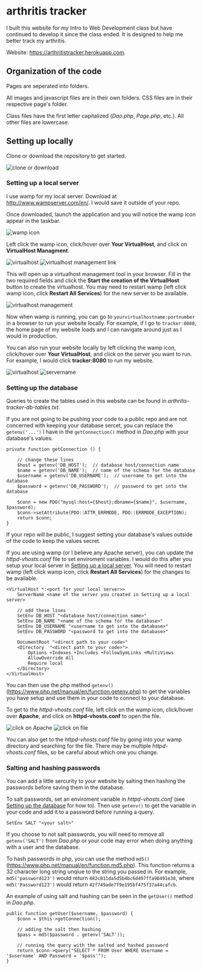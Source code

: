 # arthritis tracker

I built this website for my Intro to Web Development class but have continued to develop it since the class ended. It is designed to help me better track my arthritis.

Website: <https://arthritistracker.herokuapp.com>.

## Organization of the code

Pages are seperated into folders.

All images and javascript files are in their own folders. CSS files are in their respective page's folder.

Class files have the first letter capitalized (*Dao.php*, *Page.php*, etc.). All other files are lowercase.

## Setting up locally

Clone or download the repository to get started.

![clone or download](/img/readme/clone-or-download.PNG)

### Setting up a local server

I use wamp for my local server. Download at <http://www.wampserver.com/en/>. I would save it outside of your repo.

Once downloaded, launch the application and you will notice the wamp icon appear in the taskbar.

![wamp icon](/img/readme/wampicon.PNG)

Left click the wamp icon, click/hover over **Your VirtualHost**, and click on **VirtualHost Managment**.

![virtualhost](/img/readme/virtualhost.png)
![virtualhost management link](/img/readme/virtualhost-management-link.png)

This will open up a virtualhost management tool in your browser. Fill in the two required fields and click the **Start the creation of the VirtualHost** button to create the virtualhost. You may need to restart wamp (left click wamp icon, click **Restart All Services**) for the new server to be available.

![virtualhost management](/img/readme/virtualhost-management.PNG)

Now when wamp is running, you can go to `yourvirtualhostname:portnumber` in a browser to run your website locally. For example, if I go to `tracker:8080`, the home page of my website loads and I can navigate around just as I would in production.

You can also run your website locally by left clicking the wamp icon, click/hover over **Your VirtualHost**, and click on the server you want to run. For example, I would click **tracker:8080** to run my website.

![virtualhost](/img/readme/virtualhost.PNG)
![servername](/img/readme/servername.png)

### Setting up the database

Queries to create the tables used in this website can be found in *arthritis-tracker-db-tables.txt*.

If you are not going to be pushing your code to a public repo and are not concerned with keeping your database sercet, you can replace the `getenv('...')` I have in the `getConnection()` method in *Dao.php* with your database's values.

    private function getConnection () {
        
        // change these lines
        $host = getenv('DB_HOST');  // database host/connection name
        $name = getenv('DB_NAME');  // name of the schema for the database
        $username = getenv('DB_USERNAME');  // username to get into the database
        $password = getenv('DB_PASSWORD');  // password to get into the database

        $conn = new PDO("mysql:host={$host};dbname={$name}", $username, $password);
        $conn->setAttribute(PDO::ATTR_ERRMODE, PDO::ERRMODE_EXCEPTION);
        return $conn;
    }

If your repo will be public, I suggest setting your database's values outside of the code to keep the values secret.

If you are using wamp (or I believe any Apache server), you can update the *httpd-vhosts.conf* file to set enviroment variables. I would do this after you setup your local server in [Setting up a local server](#setting-up-a-local-server). You will need to restart wamp (left click wamp icon, click **Restart All Services**) for the changes to be available.

    <VirtualHost *:<port for your local server>>
        ServerName <name of the server you created in Setting up a local server>

        // add these lines
        SetEnv DB_HOST "<database host/connection name>"
        SetEnv DB_NAME "<name of the schema for the database>"
        SetEnv DB_USERNAME "<username to get into the database>"
        SetEnv DB_PASSWORD "<password to get into the database>"

        DocumentRoot "<direct path to your code>"
        <Directory  "<direct path to your code>">
            Options +Indexes +Includes +FollowSymLinks +MultiViews
            AllowOverride All
            Require local
        </Directory>
    </VirtualHost> 

You can then use the php method `getenv()` (<https://www.php.net/manual/en/function.getenv.php>) to get the variables you have setup and use them in your code to connect to your database.

To get to the *httpd-vhosts.conf* file, left click on the wamp icon, click/hover over **Apache**, and click on **httpd-vhosts.conf** to open the file.

![click on Apache](/img/readme/click-on-apache.png)
![click on file](/img/readme/click-on-file.png)

You can also get to the *httpd-vhosts.conf* file by going into your wamp directory and searching for the file. There may be multiple *httpd-vhosts.conf* files, so be careful about which one you change.

### Salting and hashing passwords

You can add a little sercurity to your website by salting then hashing the passwords before saving them in the database.

To salt passwords, set an enviroment variable in *httpd-vhosts.conf* (see [Setting up the database](#setting-up-the-database) for how to). Then use `getenv()` to get the variable in your code and add it to a password before running a query.

    SetEnv SALT "<your salt>"

If you choose to not salt passwords, you will need to remove all `getenv('SALT')` from *Dao.php* or your code may error when doing anything with a user and the database.

To hash passwords in php, you can use the method `md5()` (<https://www.php.net/manual/en/function.md5.php>). This function returns a 32 character long string unqiue to the string you passed in. For example, `md5('password123')` would return `482c811da5d5b4bc6d497ffa98491e38`, where `md5('Password123')` would return `42f749ade7f9e195bf475f37a44cafcb`.

An example of using salt and hashing can be seen in the `getUser()` method in *Dao.php*.

    public function getUser($username, $password) {
        $conn = $this->getConnection();

        // adding the salt then hashing
        $pass = md5($password . getenv('SALT'));

        // running the query with the salted and hashed password
        return $conn->query("SELECT * FROM User WHERE Username = '$username' AND Password = '$pass'");
    }
